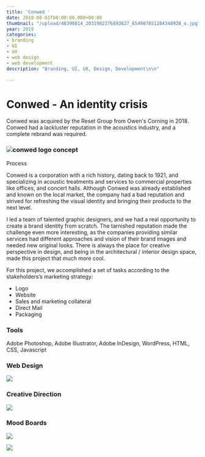 ```yaml
---
title: 'Conwed '
date: 2018-08-01T00:00:00.000+00:00
thumbnail: "/upload/48390814_2031982376893627_654987851284348928_o.jpg"
year: 2019
categories:
- branding
- UI
- UX
- web design
- web development
description: "Branding, UI, UX, Design, Development\n\n"

---
```

# Conwed - An identity crisis

Conwed was acquired by the Reset Group from Owen's Corning in 2018. Conwed had a lackluster reputation in the acoustics industry, and a complete rebrand was required.

### ![conwed logo concept](/upload/conwed-logo-concept.png "Conwed Logo Concept")  
Process

  
Conwed is a corporation with a rich history, dating back to 1921, and specializing in acoustic treatments and services to commercial properties like offices, and concert halls. Although Conwed was already established and known on the local market, the company had a bad reputation and strived for refreshing the visual identity and bringing their products to the next level. 

I led a team of talented graphic designers, and we had a real opportunity to create a brand identity from scratch. The tarnished reputation made the challenge even more interesting, as the companies providing similar services had different approaches and vision of their brand images and needed new original looks. There is always the place for creative perspective in design, and being in the architectural / interior design space, made this project that much more cool. 

For this project, we accomplished a set of tasks according to the stakeholders’s marketing strategy:

* Logo 
* Website
* Sales and marketing collateral 
* Direct Mail
* Packaging

### Tools

Adobe Photoshop, Adobe Illustrator, Adobe InDesign, WordPress, HTML, CSS, Javascript

### Web Design

![](/upload/conwed-website-2020.png)

### Creative Direction

![](/upload/84081433_2782029745222216_4958193293990035456_o.jpg)

### Mood Boards

![](/upload/mood-board-1.jpg)

![](/upload/mood-board-2.jpg)